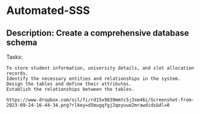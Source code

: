 # Automated-SSS

## Description: Create a comprehensive database schema
Tasks:

    To store student information, university details, and slot allocation records.
    Identify the necessary entities and relationships in the system.
    Design the tables and define their attributes.
    Establish the relationships between the tables.

    https://www.dropbox.com/scl/fi/rd15x9839mmtc5j3sm46i/Screenshot-from-2023-09-24-16-44-34.png?rlkey=d5mugqfgj2qeyuue2mrawdids&dl=0